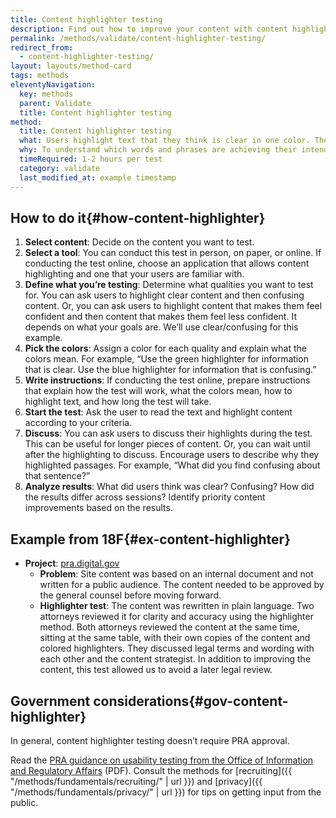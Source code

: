 ```yaml
---
title: Content highlighter testing
description: Find out how to improve your content with content highlighter testing.
permalink: /methods/validate/content-highlighter-testing/
redirect_from:
  - content-highlighter-testing/
layout: layouts/method-card
tags: methods
eleventyNavigation:
  key: methods
  parent: Validate
  title: Content highlighter testing
method:
  title: Content highlighter testing
  what: Users highlight text that they think is clear in one color. Then they highlight text they think is confusing in a different color. 
  why: To understand which words and phrases are achieving their intended purpose. This test can help clarify how to improve the content. 
  timeRequired: 1-2 hours per test
  category: validate
  last_modified_at: example timestamp
---
```


## How to do it{#how-content-highlighter}

1. **Select content**: Decide on the content you want to test.
2. **Select a tool**: You can conduct this test in person, on paper, or online. If conducting the test online, choose an application that allows content highlighting and one that your users are familiar with.
3. **Define what you’re testing**: Determine what qualities you want to test for. You can ask users to highlight clear content and then confusing content. Or, you can ask users to highlight content that makes them feel confident and then content that makes them feel less confident. It depends on what your goals are. We’ll use clear/confusing for this example.
4. **Pick the colors**: Assign a color for each quality and explain what the colors mean. For example, “Use the green highlighter for information that is clear. Use the blue highlighter for information that is confusing.”
5. **Write instructions**: If conducting the test online, prepare instructions that explain how the test will work, what the colors mean, how to highlight text, and how long the test will take.
6. **Start the test**: Ask the user to read the text and highlight content according to your criteria.
7. **Discuss**: You can ask users to discuss their highlights during the test. This can be useful for longer pieces of content. Or, you can wait until after the highlighting to discuss. Encourage users to describe why they highlighted passages. For example, “What did you find confusing about that sentence?”
8. **Analyze results**: What did users think was clear? Confusing? How did the results differ across sessions? Identify priority content improvements based on the results.

<section class="method--section method--section--18f-example" markdown="1" >

## Example from 18F{#ex-content-highlighter}

- **Project**: [pra.digital.gov](https://pra.digital.gov/)
  - **Problem**: Site content was based on an internal document and not written for a public audience. The content needed to be approved by the general counsel before moving forward.
  - **Highlighter test**: The content was rewritten in plain language. Two attorneys reviewed it for clarity and accuracy using the highlighter method. Both attorneys reviewed the content at the same time, sitting at the same table, with their own copies of the content and colored highlighters. They discussed legal terms and wording with each other and the content strategist. In addition to improving the content, this test allowed us to avoid a later legal review. 

</section>

<section class="method--section method--section--government-considerations" markdown="1" >

## Government considerations{#gov-content-highlighter}

In general, content highlighter testing doesn’t require PRA approval. 

Read the [PRA guidance on usability testing from the Office of Information and Regulatory Affairs](https://www.whitehouse.gov/wp-content/uploads/2024/11/PRA-Usability-Testing-Guidance-Memo.pdf) (PDF). Consult the methods for [recruiting]({{ "/methods/fundamentals/recruiting/" | url }}) and [privacy]({{ "/methods/fundamentals/privacy/" | url }}) for tips on getting input from the public.

</section>
